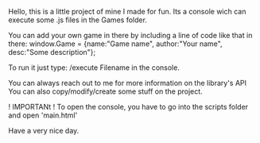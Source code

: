 Hello, this is a little project of mine I made for fun.
Its a console wich can execute some .js files in the Games folder.

You can add your own game in there by including a line of code like that in there:
window.Game = {name:"Game name", author:"Your name", desc:"Some description"};

To run it just type:
/execute Filename
in the console.

You can always reach out to me for more information on the library's API
You can also copy/modify/create some stuff on the project.

! IMPORTANt !
To open the console, you have to go into the scripts folder and open 'main.html'

Have a very nice day.
